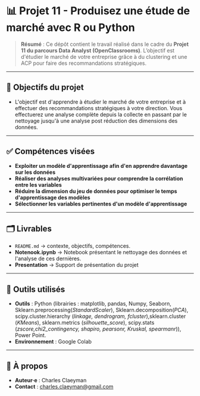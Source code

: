 # 📊 Projet 11 - Produisez une étude de marché avec R ou Python

> **Résumé** : Ce dépôt contient le travail réalisé dans le cadre du **Projet 11 du parcours Data Analyst (OpenClassrooms)**.
> L’objectif est d'étudier le marché de votre entreprise grâce à du clustering et une ACP pour faire des recommandations stratégiques.

---

## 🎯 Objectifs du projet
- L'objectif est d'apprendre à étudier le marché de votre entreprise et à effectuer des recommandations stratégiques à votre direction.
Vous effectuerez une analyse complète depuis la collecte en passant par le nettoyage jusqu'à une analyse post réduction des dimensions des données.  

---

## ✅ Compétences visées
- **Exploiter un modèle d'apprentissage afin d'en apprendre davantage sur les données**
- **Réaliser des analyses multivariées pour comprendre la corrélation entre les variables**
- **Réduire la dimension du jeu de données pour optimiser le temps d'apprentissage des modèles**
- **Sélectionner les variables pertinentes d'un modèle d'apprentissage**
---

## 🗂️ Livrables
- `README.md` → contexte, objectifs, compétences.  
- **Notenook.ipynb** → Notebook présentant le nettoyage des données et l'analyse de ces dernières.
- **Presentation** → Support de présentation du projet

---

## 🧰 Outils utilisés
- **Outils** : Python (librairies : matplotlib, pandas, Numpy, Seaborn, Sklearn.preprocessing(*StandardScaler*), Sklearn.decomposition(*PCA*), scipy.cluster.hierarchy (*linkage, dendrogram, fcluster*),sklearn.cluster (*KMeans*), sklearn.metrics (*silhouette_score*), scipy.stats (*zscore,chi2_contingency, shapiro, pearsonr, Kruskal, spearmanr*)), Power Point.
- **Environnement** : Google Colab
---

## 👤 À propos
- **Auteur·e** : Charles Claeyman
- **Contact** : charles.claeyman@gmail.com
